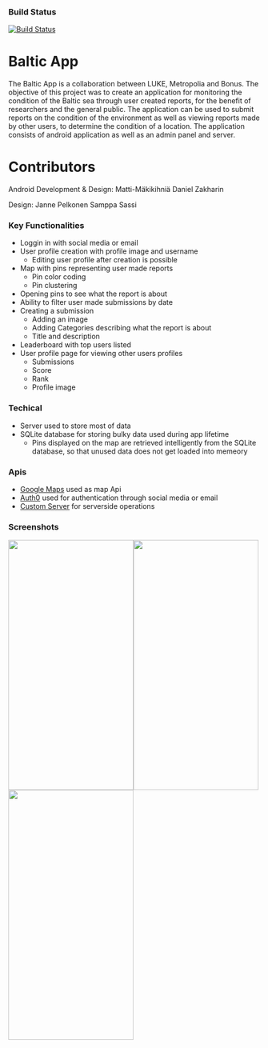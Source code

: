 ### Build Status
[![Build Status](https://travis-ci.org/harmittaa/LukeApp.svg?branch=master)](https://travis-ci.org/harmittaa/LukeApp)


# Baltic App

The Baltic App is a collaboration between LUKE, Metropolia and Bonus. The objective of this project was to create an application for monitoring the condition of the Baltic sea through user created reports, for the benefit of researchers and the general public. The application can be used to submit reports on the condition of the environment as well as viewing reports made by other users, to determine the condition of a location. The application consists of android application as well as an admin panel and server.

# Contributors
Android Development & Design:
  Matti-Mäkikihniä
  Daniel Zakharin
  
Design:
  Janne Pelkonen
  Samppa Sassi

### Key Functionalities
  - Loggin in with social media or email
  - User profile creation with profile image and username
    - Editing user profile after creation is possible
  - Map with pins representing user made reports
    - Pin color coding
    - Pin clustering
  - Opening pins to see what the report is about
  - Ability to filter user made submissions by date
  - Creating a submission
    - Adding an image
    - Adding Categories describing what the report is about
    - Title and description
  - Leaderboard with top users listed
  - User profile page for viewing other users profiles
    - Submissions
    - Score
    - Rank
    - Profile image

### Techical
  - Server used to store most of data
  - SQLite database for storing bulky data used during app lifetime
    - Pins displayed on the map are retrieved intelligently from the SQLite database, so that unused data does not get loaded into memeory
  
### Apis
  - [Google Maps](https://developers.google.com/maps/android/) used as map Api
  - [Auth0](https://auth0.com/) used for authentication through social media or email
  - [Custom Server](http://www.balticapp.fi/lukeA/) for serverside operations
  
### Screenshots
<img src="https://i.imgur.com/QagnraC.jpg" width="250" height ="500"><img src="https://i.imgur.com/t8JLPJY.jpg" width="250" height ="500"> <img src="https://i.imgur.com/AEI7BvD.jpg" width="250" height ="500"> 
